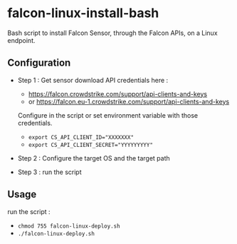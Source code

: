 # falcon-linux-install-bash
Bash script to install Falcon Sensor, through the Falcon APIs, on a Linux endpoint.

## Configuration

- Step 1 : Get sensor download API credentials here : 
  - https://falcon.crowdstrike.com/support/api-clients-and-keys
  - or https://falcon.eu-1.crowdstrike.com/support/api-clients-and-keys

  Configure in the script or set environment variable with those credentials.

  - `export CS_API_CLIENT_ID="XXXXXXX"`
  - `export CS_API_CLIENT_SECRET="YYYYYYYYY"`

- Step 2 : Configure the target OS and the target path

- Step 3 : run the script

## Usage

run the script :

- `chmod 755 falcon-linux-deploy.sh`
- `./falcon-linux-deploy.sh`